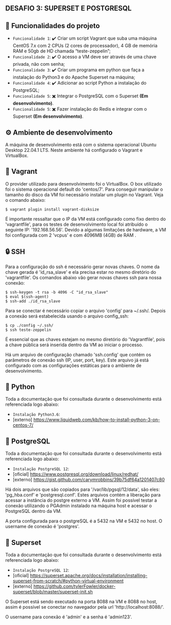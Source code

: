 ## DESAFIO 3: SUPERSET E POSTGRESQL

## 🔨 Funcionalidades do projeto

- `Funcionalidade 1`: ✔️ Criar um script Vagrant que suba uma máquina CentOS 7.x com 2 CPUs (2 cores de processador), 4 GB de memória RAM e 50gb de HD chamada “teste-zeppelin”;
- `Funcionalidade 2`: ✔️ O acesso a VM deve ser através de uma chave privada, não com senha;
- `Funcionalidade 3`: ✔️ Criar um programa em python que faça a instalação do Python3 e do Apache Superset na máquina;
- `Funcionalidade 4`: ✔️ Adicionar ao script Python a instalação do PostgreSQL;
- `Funcionalidade 5`: :heavy_multiplication_x: Integrar o PostgreSQL com o Superset <b>(Em desenvolvimento)</b>.
- `Funcionalidade 5`: :heavy_multiplication_x: Fazer instalação do Redis e integrar com o Superset <b>(Em desenvolvimento)</b>.

## ⚙ Ambiente de desenvolvimento

A máquina de desenvolvimento está com o sistema operacional Ubuntu Desktop 22.04.1 LTS. Neste ambiente há configurado o Vagrant e VirtualBox.

## 📌 Vagrant

O provider utilizado para desenvolvimento foi o VirtualBox. O box utilizado foi o sistema operacional default do 'centos/7'. Para conseguir manipular o tamanho do disco da VM foi necessário instalar um plugin no Vagrant. Veja o comando abaixo:

```
$ vagrant plugin install vagrant-disksize
```

É importante ressaltar que o IP da VM está configurado como fixo dentro do 'vagrantfile', para os testes de desenvolvimento local foi atribuído o seguinte IP: '192.168.56.56'. Devido a algumas limitações de hardware, a VM foi configurada com 2 'vcpus' e com 4096MB (4GB) de RAM .

## 🔒 SSH

Para a configuração do ssh é necessário gerar novas chaves. O nome da chave gerada é 'id_rsa_slave' e ela precisa estar no mesmo diretório do 'vagrantfile'. Os comandos abaixo vão gerar novas chaves ssh para nossa conexão:

```
$ ssh-keygen -t rsa -b 4096 -C "id_rsa_slave"
$ eval $(ssh-agent) 
$ ssh-add ./id_rsa_slave
```

Para se conectar é necessário copiar o arquivo 'config' para ~/.ssh/. Depois a conexão será estabelecida usando o arquivo config_ssh:

```
$ cp ./config ~/.ssh/
$ ssh teste-zeppelin
```
É essencial que as chaves estejam no mesmo diretório do 'Vagrantfile', pois a chave pública será inserida dentro da VM ao iniciar o processo.

Há um arquivo de configuração chamado 'ssh.config' que contém os parâmetros de conexão ssh (IP, user, port, key). Este arquivo já está configurado com as configurações estáticas para o ambiente de desenvolvimento.


## 🔀 Python

Toda a documentação que foi consultada durante o desenvolvimento está referenciada logo abaixo: 

- `Instalação Python3.6`: <br>
-   [externo] https://www.liquidweb.com/kb/how-to-install-python-3-on-centos-7/


## :floppy_disk: PostgreSQL

Toda a documentação que foi consultada durante o desenvolvimento está referenciada logo abaixo:

- `Instalação PostgreSQL 12`: <br>
-   [oficial] https://www.postgresql.org/download/linux/redhat/
-   [externo] https://gist.github.com/carymrobbins/39b75df64a1201407c80

Há dois arquivos que são copiados para '/var/lib/pgsql/12/data', são eles: 'pg_hba.conf' e 'postgresql.conf'. Estes arquivos contém a liberação para acessar a instância do postgre externo a VM. Assim foi possível testar a conexão utilizando o PGAdmin instalado na máquina host e acessar o PostgreSQL dentro da VM.

A porta configurada para o postgreSQL é a 5432 na VM e 5432 no host. O username de conexão é 'postgres'.

## :green_book: Superset

Toda a documentação que foi consultada durante o desenvolvimento está referenciada logo abaixo:

- `Instalação PostgreSQL 12`: <br>
-   [oficial] https://superset.apache.org/docs/installation/installing-superset-from-scratch/#python-virtual-environment
-   [externo] https://github.com/tylerFowler/docker-superset/blob/master/superset-init.sh

O Superset está sendo executado na porta 8088 na VM e 8088 no host, assim é possível se conectar no navegador pela url 'http://localhost:8088/'.

O username para conexão é 'admin' e a senha é 'admin123'. 


